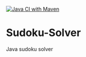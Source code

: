 [![Java CI with Maven](https://github.com/superzulu/Sudoku-Solver/actions/workflows/maven.yml/badge.svg)](https://github.com/superzulu/Sudoku-Solver/actions/workflows/maven.yml)

# Sudoku-Solver
Java sudoku solver
